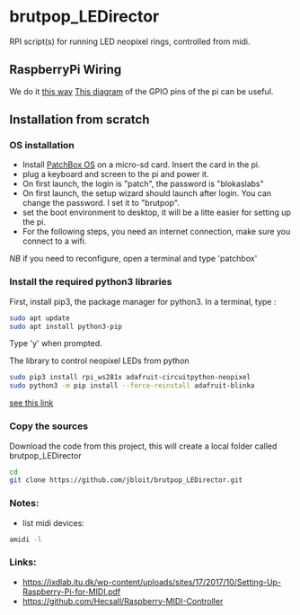 # brutpop_LEDirector
RPI script(s) for running LED neopixel rings, controlled from midi.

## RaspberryPi Wiring

We do it [this way](https://learn.adafruit.com/neopixels-on-raspberry-pi/raspberry-pi-wiring#using-external-power-source-without-level-shifting-3005993-11)
[This diagram](https://www.raspberrypi.org/documentation/usage/gpio/) of the GPIO pins of the pi can be useful.

## Installation from scratch

### OS installation



- Install [PatchBox OS](https://blokas.io/patchbox-os/) on a micro-sd card. Insert the card in the pi.
- plug a keyboard and screen to the pi and power it.
- On first launch, the login is "patch", the password is "blokaslabs"
- On first launch, the setup wizard should launch after login. You can change the password. I set it to "brutpop".
- set the boot environment to desktop, it will be a litte easier for setting up the pi. 
- For the following steps, you need an internet connection, make sure you connect to a wifi.

*NB* if you need to reconfigure, open a terminal and type 'patchbox'

### Install the required python3 libraries

First, install pip3, the package manager for python3.
In a terminal, type :
```bash
sudo apt update
sudo apt install python3-pip
```
Type 'y' when prompted.

The library to control neopixel LEDs from python 
```bash
sudo pip3 install rpi_ws281x adafruit-circuitpython-neopixel
sudo python3 -m pip install --force-reinstall adafruit-blinka
```

[see this link](https://learn.adafruit.com/neopixels-on-raspberry-pi/python-usage)


### Copy the sources
Download the code from this project, this will create a local folder called brutpop_LEDirector

```bash
cd
git clone https://github.com/jbloit/brutpop_LEDirector.git
```






### Notes:

- list midi devices:
```bash
amidi -l
```


### Links:

- https://ixdlab.itu.dk/wp-content/uploads/sites/17/2017/10/Setting-Up-Raspberry-Pi-for-MIDI.pdf
- https://github.com/Hecsall/Raspberry-MIDI-Controller

